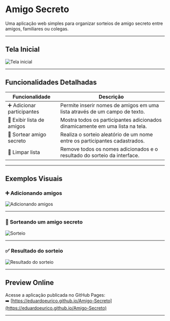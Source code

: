 # Amigo Secreto

Uma aplicação web simples para organizar sorteios de amigo secreto entre amigos, familiares ou colegas.

---

## Tela Inicial

![Tela inicial](screenshots/tela-inicial.png)

---

## Funcionalidades Detalhadas

| Funcionalidade           | Descrição                                                                 |
|--------------------------|---------------------------------------------------------------------------|
| ➕ Adicionar participantes | Permite inserir nomes de amigos em uma lista através de um campo de texto. |
| 📜 Exibir lista de amigos | Mostra todos os participantes adicionados dinamicamente em uma lista na tela. |
| 🔀 Sortear amigo secreto  | Realiza o sorteio aleatório de um nome entre os participantes cadastrados. |
| 🧹 Limpar lista           | Remove todos os nomes adicionados e o resultado do sorteio da interface. |

---

## Exemplos Visuais

### ➕ Adicionando amigos
![Adicionando amigos](screenshots/adicionando-amigos.png)

---

### 🔀 Sorteando um amigo secreto
![Sorteio](screenshots/sorteio.png)

---

### ✅ Resultado do sorteio
![Resultado do sorteio](screenshots/resultado.png)

---

## Preview Online

Acesse a aplicação publicada no GitHub Pages:  
➡️ [https://eduardoeurico.github.io/Amigo-Secreto](https://eduardoeurico.github.io/Amigo-Secreto)

---

